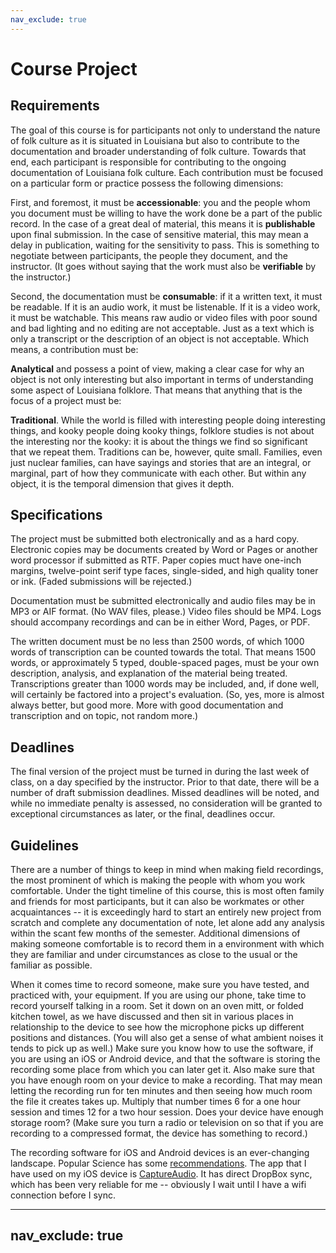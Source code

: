 ```yaml
---
nav_exclude: true
---
```

# Course Project

## Requirements

The goal of this course is for participants not only to understand the nature of folk culture as it is situated in Louisiana but also to contribute to the documentation and broader understanding of folk culture. Towards that end, each participant is responsible for contributing to the ongoing documentation of Louisiana folk culture. Each contribution must be focused on a particular form or practice possess the following dimensions:

First, and foremost, it must be **accessionable**: you and the people whom you document must be willing to have the work done be a part of the public record. In the case of a great deal of material, this means it is **publishable** upon final submission. In the case of sensitive material, this may mean a delay in publication, waiting for the sensitivity to pass. This is something to negotiate between participants, the people they document, and the instructor. (It goes without saying that the work must also be **verifiable** by the instructor.)

Second, the documentation must be **consumable**: if it a written text, it must be readable. If it is an audio work, it must be listenable. If it is a video work, it must be watchable. This means raw audio or video files with poor sound and bad lighting and no editing are not acceptable. Just as a text which is only a transcript or the description of an object is not acceptable. Which means, a contribution must be:

**Analytical** and possess a point of view, making a clear case for why an object is not only interesting but also important in terms of understanding some aspect of Louisiana folklore. That means that anything that is the focus of a project must be:

**Traditional**. While the world is filled with interesting people doing interesting things, and kooky people doing kooky things, folklore studies is not about the interesting nor the kooky: it is about the things we find so significant that we repeat them. Traditions can be, however, quite small. Families, even just nuclear families, can have sayings and stories that are an integral, or marginal, part of how they communicate with each other. But within any object, it is the temporal dimension that gives it depth.

## Specifications

The project must be submitted both electronically and as a hard copy. Electronic copies may be documents created by Word or Pages or another word processor if submitted as RTF. Paper copies muct have one-inch margins, twelve-point serif type faces, single-sided, and high quality toner or ink. (Faded submissions will be rejected.)

Documentation must be submitted electronically and audio files may be in MP3 or AIF format. (No WAV files, please.) Video files should be MP4. Logs should accompany recordings and can be in either Word, Pages, or PDF. 

The written document must be no less than 2500 words, of which 1000 words of transcription can be counted towards the total. That means 1500 words, or approximately 5 typed, double-spaced pages, must be your own description, analysis, and explanation of the material being treated. Transcriptions greater than 1000 words may be included, and, if done well, will certainly be factored into a project's evaluation. (So, yes, more is almost always better, but good more. More with good documentation and transcription and on topic, not random more.) 

## Deadlines

The final version of the project must be turned in during the last week of class, on a day specified by the instructor. Prior to that date, there will be a number of draft submission deadlines. Missed deadlines will be noted, and while no immediate penalty is assessed, no consideration will be granted to exceptional circumstances as later, or the final, deadlines occur. 

## Guidelines

There are a number of things to keep in mind when making field recordings, the most prominent of which is making the people with whom you work comfortable. Under the tight timeline of this course, this is most often family and friends for most participants, but it can also be workmates or other acquaintances -- it is exceedingly hard to start an entirely new project from scratch and complete any documentation of note, let alone add any analysis within the scant few months of the semester.  Additional dimensions of making someone comfortable is to record them in a environment with which they are familiar and under circumstances as close to the usual or the familiar as possible. 

When it comes time to record someone, make sure you have tested, and practiced with, your equipment. If you are using our phone, take time to record yourself talking in a room. Set it down on an oven mitt, or folded kitchen towel, as we have discussed and then sit in various places in relationship to the device to see how the microphone picks up different positions and distances. (You will also get a sense of what ambient noises it tends to pick up as well.) Make sure you know how to use the software, if you are using an iOS or Android device, and that the software is storing the recording some place from which you can later get it. Also make sure that you have enough room on your device to make a recording. That may mean letting the recording run for ten minutes and then seeing how much room the file it creates takes up. Multiply that number times 6 for a one hour session and times 12 for a two hour session. Does your device have enough storage room? (Make sure you turn a radio or television on so that if you are recording to a compressed format, the device has something to record.)

The recording software for iOS and Android devices is an ever-changing landscape. Popular Science has some [recommendations][]. The app that I have used on my iOS device is [CaptureAudio][]. It has direct DropBox sync, which has been very reliable for me -- obviously I wait until I have a wifi connection before I sync. 

[recommendations]: https://www.popsci.com/record-better-smartphone-audio
[CaptureAudio]: https://itunes.apple.com/us/app/captureaudio-recorder/id604256996?mt=8
---
nav_exclude: true
---